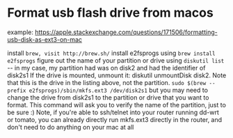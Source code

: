 # Format usb flash drive from macos
example: https://apple.stackexchange.com/questions/171506/formatting-usb-disk-as-ext3-on-mac

install `brew, visit http://brew.sh/`
install e2fsprogs using `brew install e2fsprogs`
figure out the name of your partition or drive using `diskutil list` -- in my case, my partition had was on disk2 and had the identifier of disk2s1
If the drive is mounted, unmount it: diskutil unmountDisk disk2. Note that this is the drive in the listing above, not the partition.
`sudo $(brew --prefix e2fsprogs)/sbin/mkfs.ext3 /dev/disk2s1` but you may need to change the drive from disk2s1 to the partition or drive that you want to format. This command will ask you to verify the name of the partition, just to be sure :)
Note, if you're able to ssh/telnet into your router running dd-wrt or tomato, you can already directly run mkfs.ext3 directly in the router, and don't need to do anything on your mac at all
